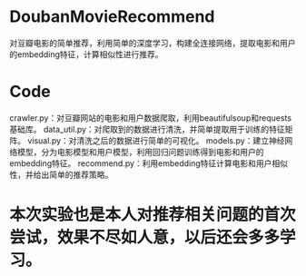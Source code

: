# DoubanMovieRecommend
对豆瓣电影的简单推荐，利用简单的深度学习，构建全连接网络，提取电影和用户的embedding特征，计算相似性进行推荐。
# Code
crawler.py：对豆瓣网站的电影和用户数据爬取，利用beautifulsoup和requests基础库。
data_util.py：对爬取到的数据进行清洗，并简单提取用于训练的特征矩阵。
visual.py：对清洗之后的数据进行简单的可视化。
models.py：建立神经网络模型，分为电影模型和用户模型，利用回归问题训练得到电影和用户的embedding特征。
recommend.py：利用embedding特征计算电影和用户相似性，并给出简单的推荐策略。
# 本次实验也是本人对推荐相关问题的首次尝试，效果不尽如人意，以后还会多多学习。
